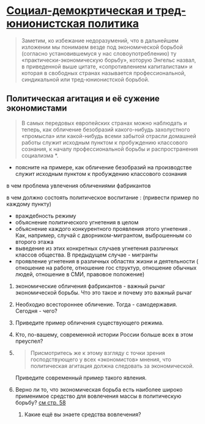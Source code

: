 # [Cоциал-демокртическая и тред-юнионистская политика](https://www.marxists.org/russkij/lenin/1902/6-13-2.htm)

> Заметим, ко избежание недоразумений, что в дальнейшем изложении мы понимаем везде под экономической борьбой (согласно установившемуся у нас словоупотреблению) ту «практически-экономическую борьбу», которую Энгельс назвал, в приведенной выше цитате, «сопротивлением капиталистам» и которая в свободных странах называется профессиональной, синдикальной или тред-юнионистской борьбой.

## Политическая агитация и её сужение экономистами


> В самых передовых европейских странах можно наблюдать и теперь, как обличение безобразий какого-нибудь захолустного «промысла» или какой-нибудь всеми забытой отрасли домашней работы служит исходным пунктом к пробуждению классового сознания, к началу профессиональной борьбы и распространения социализма *. 
- поясните на примере, как обличение безобразий на производстве служит исходным пунктом к пробуждению классового сознания 

в чем проблема увлечения обличениями фабрикантов

в чем должно состоять политическое воспитание : (привести пример по каждому пункту)
- враждебность режиму
- объяснение политического угнетения в целом
- объяснение каждого конкурентного проявления этого угнетения . Как, например, случай с дворником-мигрантом, выброшенным со второго этажа
- выведение из этих конкретных случаев угнетения различных классов общества. В предыдущем случае - мигранты
- проявление угнетения в различных областях жизни и деятельности ( отношение на работе, отношение гос структур, отношение обычных людей, отношение в СМИ, правовое положение)

1. экономические обличения фабрикантов - важный рычаг экономической борьбы. Что это такое и почему это важный рычаг
1. Необходио всестороннее обличение. Тогда - самодержавия. Сегодня - чего?  
1. Приведите пример обличения существующего режима. 
1. Кто, по-вашему, современной истории России больше всех в этом преуспел?
1. > Присмотритесь же к этому взгляду с точки зрения господствующего у всех «экономистов» мнения, что политическая агитация должна следовать за экономической. 
   
   Приведите современный пример такого явления. 
1. Верно ли то, что экономическая борьба есть наиболее широко применимое средство для вовлечения массы в политическую борьбу? [см стр. 58](http://www.uaio.ru/vil/06.htm#s58)
   1. Какие ещё вы знаете средства вовлечения?
   